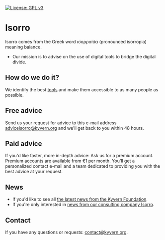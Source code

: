 [![License: GPL v3](https://img.shields.io/badge/License-GPLv3-blue.svg)](https://www.gnu.org/licenses/gpl-3.0)
# Isorro
Isorro comes from the Greek word ισορροπία (pronounced isorropia) meaning balance.
- Our mission is to advise on the use of digital tools to bridge the digital divide.
## How do we do it?
We identify the best [tools](https://github.com/kyvernfoundation/isorro/tree/main/tools) and make them accessible to as many people as possible.
## Free advice
Send us your request for advice to this e-mail address adviceisorro@kyvern.org and we'll get back to you within 48 hours.
## Paid advice
If you'd like faster, more in-depth advice: Ask us for a premium account. Premium accounts are available from €1 per month.
You'll get a personalized contact e-mail and a team dedicated to providing you with the best advice at your request.
## News
- If you'd like to see all [the latest news from the Kyvern Foundation](https://github.com/kyvernfoundation/news).
- If you're only interested in [news from our consulting company Isorro](https://github.com/kyvernfoundation/isorro/tree/main/news).
## Contact
If you have any questions or requests: contact@kyvern.org.
